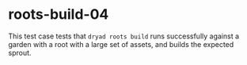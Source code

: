 
# roots-build-04

This test case tests that `dryad roots build` runs successfully against a garden with a root with a large set of assets, and builds the expected sprout.